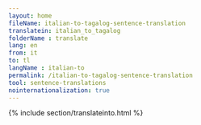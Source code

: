 ```yaml
---
layout: home
fileName: italian-to-tagalog-sentence-translation
translatein: italian_to_tagalog
folderName : translate
lang: en
from: it
to: tl
langName : italian-to
permalink: /italian-to-tagalog-sentence-translation
tool: sentence-translations
nointernationalization: true
---
```

{% include section/translateinto.html %}
